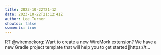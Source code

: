 ```yaml
---
title: 2023-10-22T21-12
date: 2023-10-22T21:12:41Z
author: Lee Turner
showtoc: false
comments: true
---
```


RT @wiremockorg: Want to create a new WireMock extension? We have a new Gradle project template that will help you to get started🧩https://t…


